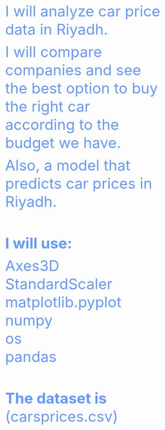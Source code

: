 <html>



<body>

<p><font size="7" color="#6699FF">I will analyze car price data in Riyadh.
</font></p>
<p><font size="7" color="#6699FF">I will compare companies and see the best option to buy the 
right car according to the budget we have.</font></p>
<p><font size="7" color="#6699FF">Also, a model that predicts car prices in Riyadh.</font></p>
<p>&nbsp;</p>
<p>&nbsp;</p>
<p><font size="7" color="#6699FF"><b>I</b></font><b><font size="7" color="#6699FF"> 
will use:</font></b></p>
<p><font size="7" color="#6699FF">Axes3D<br>
StandardScaler<br>
matplotlib.pyplot<br>
numpy<br>
os <br>
pandas</font></p>
<p>&nbsp;</p>
<p>&nbsp;</p>
<p><font size="7" color="#6699FF"><b>The dataset is</b> (carsprices.csv)</font></p>
<p>&nbsp;</p>
<p>&nbsp;</p>

</body>

</html>
